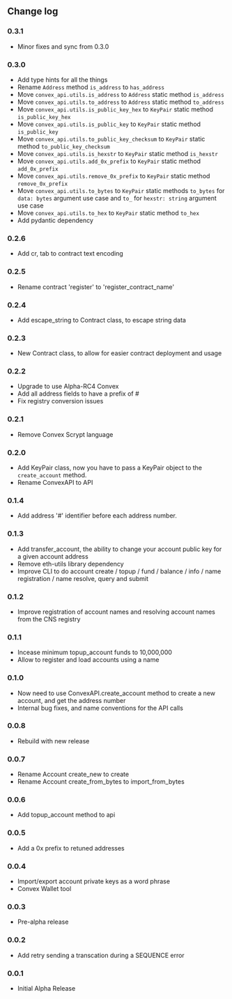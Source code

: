 ## Change log

### 0.3.1
+   Minor fixes and sync from 0.3.0

### 0.3.0
+   Add type hints for all the things
+   Rename `Address` method `is_address` to `has_address`
+   Move `convex_api.utils.is_address` to `Address` static method `is_address`
+   Move `convex_api.utils.to_address` to `Address` static method `to_address`
+   Move `convex_api.utils.is_public_key_hex` to `KeyPair` static method `is_public_key_hex`
+   Move `convex_api.utils.is_public_key` to `KeyPair` static method `is_public_key`
+   Move `convex_api.utils.to_public_key_checksum` to `KeyPair` static method `to_public_key_checksum`
+   Move `convex_api.utils.is_hexstr` to `KeyPair` static method `is_hexstr`
+   Move `convex_api.utils.add_0x_prefix` to `KeyPair` static method `add_0x_prefix`
+   Move `convex_api.utils.remove_0x_prefix` to `KeyPair` static method `remove_0x_prefix`
+   Move `convex_api.utils.to_bytes` to `KeyPair` static methods `to_bytes` for `data: bytes` argument use case and `to_` for `hexstr: string` argument use case
+   Move `convex_api.utils.to_hex` to `KeyPair` static method `to_hex`
+   Add pydantic dependency

### 0.2.6
+   Add cr, tab to contract text encoding

### 0.2.5
+   Rename contract 'register' to 'register_contract_name'

### 0.2.4
+   Add escape_string to Contract class, to escape string data

### 0.2.3
+   New Contract class, to allow for easier contract deployment and usage

### 0.2.2
+   Upgrade to use Alpha-RC4 Convex
+   Add all address fields to have a prefix of #
+   Fix registry conversion issues

### 0.2.1
+   Remove Convex Scrypt language

### 0.2.0
+   Add KeyPair class, now you have to pass a KeyPair object to the `create_account` method.
+   Rename ConvexAPI to API

### 0.1.4
+	Add address '#' identifier before each address number.

### 0.1.3
+   Add transfer_account, the ability to change your account public key for a given account address
+   Remove eth-utils library dependency
+   Improve CLI to do account create / topup / fund / balance / info / name registration / name resolve, query and submit

### 0.1.2
+   Improve registration of account names and resolving account names from the CNS registry

### 0.1.1
+   Incease minimum topup_account funds to 10,000,000
+   Allow to register and load accounts using a name

### 0.1.0
+   Now need to use ConvexAPI.create_account method to create a new account, and get the address number
+   Internal bug fixes, and name conventions for the API calls

### 0.0.8
+   Rebuild with new release

### 0.0.7
+   Rename Account create_new to create
+   Rename Account create_from_bytes to import_from_bytes

### 0.0.6
+   Add topup_account method to api

### 0.0.5
+   Add a 0x prefix to retuned addresses

### 0.0.4
+   Import/export account private keys as a word phrase
+   Convex Wallet tool

### 0.0.3
+   Pre-alpha release

### 0.0.2
+   Add retry sending a transcation during a SEQUENCE error

### 0.0.1
+   Initial Alpha Release
